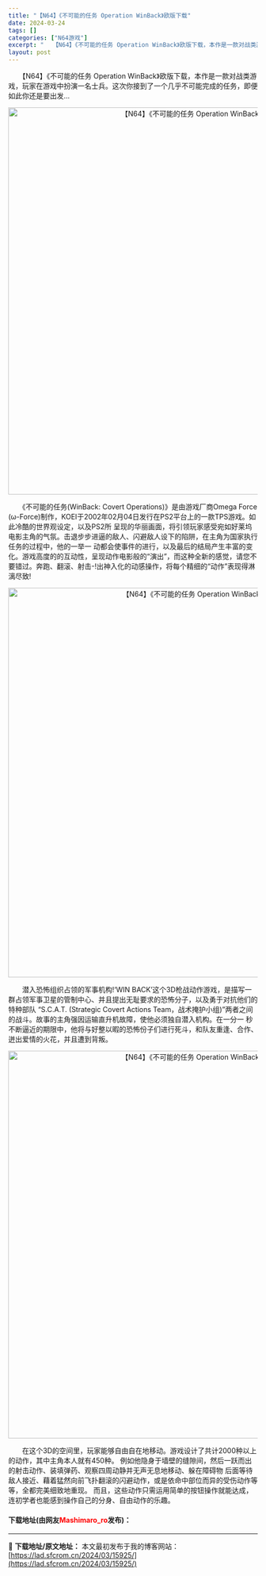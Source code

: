 ```yaml
---
title: "【N64】《不可能的任务 Operation WinBack》欧版下载"
date: 2024-03-24
tags: []
categories: ["N64游戏"]
excerpt: "　　【N64】《不可能的任务 Operation WinBack》欧版下载，本作是一款对战类游戏，玩家在游戏中扮演一名士兵。这次你接到了一个几乎不可能完成的任务，即便如此你还是要出发... 　　《不可能的任务(WinBack: Covert Operations)》是由游戏厂商Omega Force&hellip;"
layout: post
---
```


 <p>　　【N64】《不可能的任务 Operation WinBack》欧版下载，本作是一款对战类游戏，玩家在游戏中扮演一名士兵。这次你接到了一个几乎不可能完成的任务，即便如此你还是要出发...</p> <p align="center"><img align="" border="0" src="https://lad.sfcrom.cn/wp-content/uploads/2024/03/20240324_660040c59453c.png" width="781" alt="【N64】《不可能的任务 Operation WinBack》欧版下载" /></p> <p>　　《不可能的任务(WinBack: Covert Operations)》是由游戏厂商Omega Force (&omega;-Force)制作，KOEI于2002年02月04日发行在PS2平台上的一款TPS游戏。如此冷酷的世界观设定，以及PS2所 呈现的华丽画面，将引领玩家感受宛如好莱坞电影主角的气氛。击退步步进逼的敌人、闪避敌人设下的陷阱，在主角为国家执行任务的过程中，他的一举一 动都会使事件的进行，以及最后的结局产生丰富的变化。游戏高度的的互动性，呈现动作电影般的&ldquo;演出&rdquo;，而这种全新的感觉，请您不要错过。奔跑、翻滚、射击-!出神入化的动感操作，将每个精细的&ldquo;动作&rdquo;表现得淋漓尽致!</p> <p align="center"><img align="" border="0" src="https://lad.sfcrom.cn/wp-content/uploads/2024/03/20240324_660040c6c1ef6.png" width="786" alt="【N64】《不可能的任务 Operation WinBack》欧版下载" /></p> <p>　　潜入恐怖组织占领的军事机构!&lsquo;WIN BACK&rsquo;这个3D枪战动作游戏，是描写一群占领军事卫星的管制中心、并且提出无耻要求的恐怖分子，以及勇于对抗他们的特种部队 &ldquo;S.C.A.T. (Strategic Covert Actions Team，战术掩护小组)&rdquo;两者之间的战斗。故事的主角强因运输直升机故障，使他必须独自潜入机构。在一分一 秒不断逼近的期限中，他将与好整以暇的恐怖份子们进行死斗，和队友重逢、合作、迸出爱情的火花，并且遭到背叛。</p> <p align="center"><img align="" border="0" src="https://lad.sfcrom.cn/wp-content/uploads/2024/03/20240324_660040c85b07b.png" width="782" alt="【N64】《不可能的任务 Operation WinBack》欧版下载" /></p> <p>　　在这个3D的空间里，玩家能够自由自在地移动。游戏设计了共计2000种以上的动作，其中主角本人就有450种。 例如他隐身于墙壁的缝隙间，然后一跃而出的射击动作、装填弹药、观察四周动静并无声无息地移动、躲在障碍物 后面等待敌人接近、藉着猛然向前飞扑翻滚的闪避动作，或是依命中部位而异的受伤动作等等，全都完美细致地重现。 而且，这些动作只需运用简单的按钮操作就能达成，连初学者也能感到操作自己的分身、自由动作的乐趣。</p> <p><h4>下载地址(由网友<font color="red">Mashimaro_ro</font>发布)：</h4></p> 

---
📖 **下载地址/原文地址：** 本文最初发布于我的博客网站：[https://lad.sfcrom.cn/2024/03/15925/](https://lad.sfcrom.cn/2024/03/15925/)
